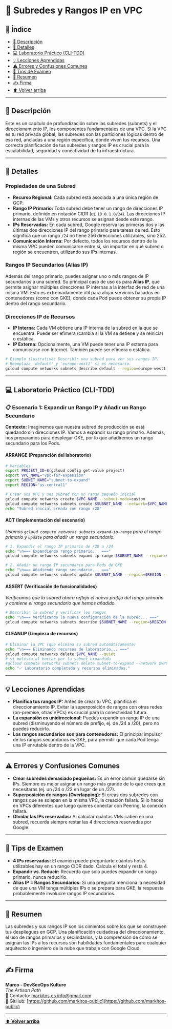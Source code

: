 # 🔗 Subredes y Rangos IP en VPC

## 📑 Índice
* [🧭 Descripción](#-descripción)
* [📘 Detalles](#-detalles)
* [💻 Laboratorio Práctico (CLI-TDD)](#-laboratorio-práctico-cli-tdd)
* [💡 Lecciones Aprendidas](#-lecciones-aprendidas)
* [⚠️ Errores y Confusiones Comunes](#️-errores-y-confusiones-comunes)
* [🎯 Tips de Examen](#-tips-de-examen)
* [🧾 Resumen](#-resumen)
* [✍️ Firma](#-firma)
* [⬆️ Volver arriba](#-subredes-y-rangos-ip-en-vpc)

---

## 🧭 Descripción

Este es un capítulo de profundización sobre las subredes (subnets) y el direccionamiento IP, los componentes fundamentales de una VPC. Si la VPC es tu red privada global, las subredes son las particiones lógicas dentro de esa red, ancladas a una región específica, donde viven tus recursos. Una correcta planificación de tus subredes y rangos IP es crucial para la escalabilidad, seguridad y conectividad de tu infraestructura.

---

## 📘 Detalles

### Propiedades de una Subred

*   **Recurso Regional:** Cada subred está asociada a una única región de GCP.
*   **Rango IP Primario:** Toda subred debe tener un rango de direcciones IP primario, definido en notación CIDR (ej. `10.0.1.0/24`). Las direcciones IP internas de las VMs y otros recursos se asignan desde este rango.
*   **IPs Reservadas:** En cada subred, Google reserva las primeras dos y las últimas dos direcciones IP del rango primario para tareas de red. Esto significa que un rango `/24` no tiene 256 direcciones utilizables, sino 252.
*   **Comunicación Interna:** Por defecto, todos los recursos dentro de la misma VPC pueden comunicarse entre sí, sin importar en qué subred o región se encuentren, utilizando sus IPs internas.

### Rangos IP Secundarios (Alias IP)

Además del rango primario, puedes asignar uno o más rangos de IP secundarios a una subred. Su principal caso de uso es para **Alias IP**, que permite asignar múltiples direcciones IP internas a la interfaz de red de una misma VM. Esto es extremadamente útil para alojar servicios basados en contenedores (como con GKE), donde cada Pod puede obtener su propia IP dentro del rango secundario.

### Direcciones IP de Recursos

*   **IP Interna:** Cada VM obtiene una IP interna de la subred en la que se encuentra. Puede ser efímera (cambia si la VM se detiene y se reinicia) o estática.
*   **IP Externa:** Opcionalmente, una VM puede tener una IP externa para comunicarse con Internet. También puede ser efímera o estática.

```bash
# Ejemplo ilustrativo: Describir una subred para ver sus rangos IP.
# Reemplaza 'default' y 'europe-west1' si es necesario.
gcloud compute networks subnets describe default --region=europe-west1
```

---

## 💻 Laboratorio Práctico (CLI-TDD)

### 📋 Escenario 1: Expandir un Rango IP y Añadir un Rango Secundario
**Contexto:** Imaginemos que nuestra subred de producción se está quedando sin direcciones IP. Vamos a expandir su rango primario. Además, nos preparamos para desplegar GKE, por lo que añadiremos un rango secundario para los Pods.

#### ARRANGE (Preparación del laboratorio)
```bash
# Variables
export PROJECT_ID=$(gcloud config get-value project)
export VPC_NAME="vpc-for-expansion"
export SUBNET_NAME="subnet-to-expand"
export REGION="us-central1"

# Crear una VPC y una subred con un rango pequeño inicial
gcloud compute networks create $VPC_NAME --subnet-mode=custom
gcloud compute networks subnets create $SUBNET_NAME --network=$VPC_NAME --range=192.168.0.0/28 --region=$REGION
echo "Subred inicial creada con rango /28"
```

#### ACT (Implementación del escenario)
*Usamos `gcloud compute networks subnets expand-ip-range` para el rango primario y `update` para añadir un rango secundario.*
```bash
# 1. Expandir el rango IP primario de /28 a /24
echo "\n=== Expandiendo rango primario... ==="
gcloud compute networks subnets expand-ip-range $SUBNET_NAME --region=$REGION --prefix-length=24

# 2. Añadir un rango IP secundario para Pods de GKE
echo "\n=== Añadiendo rango secundario... ==="
gcloud compute networks subnets update $SUBNET_NAME --region=$REGION --add-secondary-ranges=gke-pods-range=10.0.0.0/20
```

#### ASSERT (Verificación de funcionalidades)
*Verificamos que la subred ahora refleja el nuevo prefijo del rango primario y contiene el rango secundario que hemos añadido.*
```bash
# Describir la subred y verificar los rangos
echo "\n=== Verificando la nueva configuración de la subred... ==="
gcloud compute networks subnets describe $SUBNET_NAME --region=$REGION --format="yaml(ipCidrRange, secondaryIpRanges)"
```

#### CLEANUP (Limpieza de recursos)
```bash
# Eliminar la VPC (que elimina su subred automáticamente)
echo "\n=== Eliminando recursos de laboratorio... ==="
gcloud compute networks delete $VPC_NAME --quiet
# si molesta al borrar por la subnet expandida
#gcloud compute networks subnets delete subnet-to-expand --network $VPC_NAME
echo "✅ Laboratorio completado y recursos eliminados."
```

---

## 💡 Lecciones Aprendidas

*   **Planifica tus rangos IP:** Antes de crear tu VPC, planifica el direccionamiento IP. Evitar la superposición de rangos con otras redes (on-premise, otras VPCs) es crucial para la conectividad futura.
*   **La expansión es unidireccional:** Puedes expandir un rango IP de una subred (disminuyendo el número de prefijo, ej. de /24 a /20), pero no puedes reducirlo.
*   **Los rangos secundarios son para contenedores:** El principal impulsor de los rangos secundarios es GKE, para permitir que cada Pod tenga una IP enrutable dentro de la VPC.

---

## ⚠️ Errores y Confusiones Comunes

*   **Crear subredes demasiado pequeñas:** Es un error común quedarse sin IPs. Siempre es mejor asignar un rango más grande de lo que crees que necesitarás (ej. un /24 o /22 en lugar de un /27).
*   **Superposición de rangos (Overlapping):** Si creas dos subredes con rangos que se solapan en la misma VPC, la creación fallará. Si lo haces en VPCs diferentes que luego quieres conectar con Peering, la conexión fallará.
*   **Olvidar las IPs reservadas:** Al calcular cuántas VMs caben en una subred, recuerda siempre restar las 4 direcciones reservadas por Google.

---

## 🎯 Tips de Examen

*   **4 IPs reservadas:** El examen puede preguntarte cuántos hosts utilizables hay en un rango CIDR dado. Calcula el total y resta 4.
*   **Expandir vs. Reducir:** Recuerda que solo puedes expandir un rango primario, nunca reducirlo.
*   **Alias IP = Rangos Secundarios:** Si una pregunta menciona la necesidad de que una VM tenga múltiples IPs o se prepara para GKE, la respuesta probablemente involucre rangos IP secundarios.

---

## 🧾 Resumen

Las subredes y sus rangos IP son los cimientos sobre los que se construyen tus despliegues en GCP. Una planificación cuidadosa del direccionamiento, el uso de rangos primarios y secundarios, y la comprensión de cómo se asignan las IPs a los recursos son habilidades fundamentales para cualquier arquitecto o ingeniero de la nube que trabaje con Google Cloud.

---

## ✍️ Firma

**Marco - DevSecOps Kulture**  
*The Artisan Path*  
📧 Contacto: [markitos.es.info@gmail.com](mailto:markitos.es.info@gmail.com)  
🐙 GitHub: [https://github.com/markitos-public](https://github.com/markitos-public)

---

[⬆️ **Volver arriba**](#-subredes-y-rangos-ip-en-vpc)
